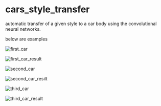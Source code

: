 # cars_style_transfer
 automatic transfer of a given style to a car body using the convolutional neural networks.
 
 below are examples

![first_car](https://user-images.githubusercontent.com/65970478/189638294-e2f737fd-9a26-48f8-9774-359a5f529a0f.jpg)

![first_car_result](https://user-images.githubusercontent.com/65970478/189638299-3476af38-2bd1-475d-9f59-c2099a28b3d8.jpg)

![second_car](https://user-images.githubusercontent.com/65970478/189638319-86cebebe-bfa9-45d4-896e-8dc3d6ef81cd.jpg)

![second_car_resilt](https://user-images.githubusercontent.com/65970478/189638333-ab11254d-2d75-42a5-83d6-468157d0c278.jpg)

![third_car](https://user-images.githubusercontent.com/65970478/189638512-cacfebac-6943-45f4-b24d-44df8f343d15.jpg)

![third_car_result](https://user-images.githubusercontent.com/65970478/189638521-90f700ab-156d-4b3d-a794-d8bba1daea42.jpg)
